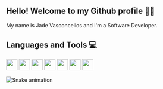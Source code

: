 ## Hello! Welcome to my Github profile 🤘🏼
<div>My name is Jade Vasconcellos and I'm a Software Developer.</div>

<h2>Languages and Tools 💻</h2>

<div>
  <img src="https://cdn.jsdelivr.net/gh/devicons/devicon@latest/icons/html5/html5-original.svg" height=30px, width=30px/>
  <img src="https://cdn.jsdelivr.net/gh/devicons/devicon@latest/icons/css3/css3-original.svg" height=30px, width=30px />
  <img src="https://cdn.jsdelivr.net/gh/devicons/devicon@latest/icons/javascript/javascript-original.svg" height=30px, width=30px/>
  <img src="https://cdn.jsdelivr.net/gh/devicons/devicon@latest/icons/go/go-original.svg" height=30px, width=30px />
  <img src="https://cdn.jsdelivr.net/gh/devicons/devicon@latest/icons/react/react-original.svg" height=30px, width=30px/>
  <img src="https://cdn.jsdelivr.net/gh/devicons/devicon@latest/icons/npm/npm-original-wordmark.svg" height=30px, width=30px />
  <img src="https://cdn.jsdelivr.net/gh/devicons/devicon@latest/icons/git/git-original.svg" height=30px, width=30px/>
          
                  
</div>

  ![Snake animation](https://github.com/seu-usuário-aqui/seu-usuário-aqui/blob/output/github-contribution-grid-snake.svg)

